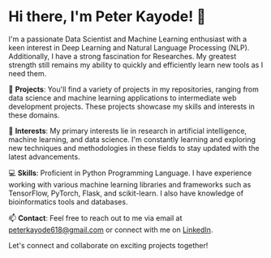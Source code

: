 # Hi there, I'm Peter Kayode! 👋

I'm a passionate Data Scientist and Machine Learning enthusiast with a keen interest in Deep Learning and Natural Language Processing (NLP). Additionally, I have a strong fascination for Researches. My greatest strength still remains my ability to quickly and efficiently learn new tools as I need them.

🔭 **Projects**: You'll find a variety of projects in my repositories, ranging from data science and machine learning applications to intermediate web development projects. These projects showcase my skills and interests in these domains.

🌱 **Interests**: My primary interests lie in research in artificial intelligence, machine learning, and data science. I'm constantly learning and exploring new techniques and methodologies in these fields to stay updated with the latest advancements.

💻 **Skills**: Proficient in Python Programming Language. I have experience working with various machine learning libraries and frameworks such as TensorFlow, PyTorch, Flask, and scikit-learn. I also have knowledge of bioinformatics tools and databases.

📫 **Contact**: Feel free to reach out to me via email at [peterkayode618@gmail.com](mailto:peterkayode618@gmail.com) or connect with me on [LinkedIn](https://www.linkedin.com/in/peterkayode).

Let's connect and collaborate on exciting projects together!



<!---
PeterKayode/PeterKayode is a ✨ special ✨ repository because its `README.md` (this file) appears on your GitHub profile.
You can click the Preview link to take a look at your changes.
--->
